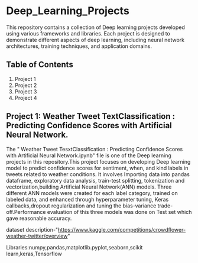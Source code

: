 # Deep_Learning_Projects
This repository contains a collection of Deep learning projects developed using various frameworks and libraries. Each project is designed to demonstrate different aspects of deep learning, including neural network architectures, training techniques, and application domains.

## Table of Contents
1. Project 1
2. Project 2
3. Project 3
4. Project 4

## Project 1: Weather Tweet  TextClassification : Predicting Confidence Scores with Artificial Neural Network.
The " Weather Tweet TesxtClassification : Predicting Confidence Scores with Artificial Neural Network.ipynb" file is one of the Deep learning projects in this repository.This project focuses on developing Deep learning model to predict confidence scores for sentiment, when, and kind labels in tweets related to weather conditions. It involves Importing data into pandas dataframe, exploratory data analysis, train-test splitting, tokenization and vectorization,building Artificial Neural Network(ANN) models. Three different ANN models were created for each label category, trained on labeled data, and enhanced through hyperparameter tuning, Keras callbacks,dropout regularization and tuning the bias-variance trade-off.Performance evaluation of this three models was done on Test set which gave reasonable accuracy.

dataset description-"https://www.kaggle.com/competitions/crowdflower-weather-twitter/overview"

Libraries:numpy,pandas,matplotlib.pyplot,seaborn,scikit learn,keras,Tensorflow

## 
